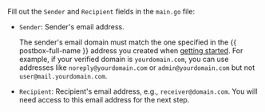Fill out the `Sender` and `Recipient` fields in the `main.go` file:

* `Sender`: Sender's email address.

    The sender's email domain must match the one specified in the {{ postbox-full-name }} address you created when [getting started](#infrastructure). For example, if your verified domain is `yourdomain.com`, you can use addresses like `noreply@yourdomain.com` or `admin@yourdomain.com` but not `user@mail.yourdomain.com`.

* `Recipient`: Recipient's email address, e.g., `receiver@domain.com`. You will need access to this email address for the next step.